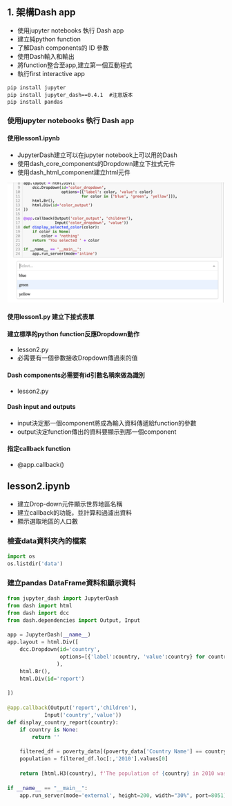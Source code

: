 
## 1. 架構Dash app

- 使用jupyter notebooks 執行 Dash app
- 建立純python function
- 了解Dash components的 ID 參數
- 使用Dash輸入和輸出
- 將function整合至app,建立第一個互動程式
- 執行first interactive app

```
pip install jupyter
pip install jupyter_dash==0.4.1  #注意版本
pip install pandas
```

### 使用jupyter notebooks 執行 Dash app

#### 使用lesson1.ipynb
- JupyterDash建立可以在jupyter notebook上可以用的Dash
- 使用dash_core_components的Dropdown建立下拉式元件
- 使用dash_html_component建立html元件


![](./images/pic1.png)

#### 使用lesson1.py 建立下接式表單

#### 建立標準的python function反應Dropdown動作
- lesson2.py
- 必需要有一個參數接收Dropdown傳過來的值

#### Dash components必需要有id引數名稱來做為識別

- lesson2.py

#### Dash input and outputs

- input決定那一個component將成為輸入資料傳遞給function的參數
- output決定function傳出的資料要顯示到那一個component

#### 指定callback function
- @app.callback()

## lesson2.ipynb
- 建立Drop-down元件顯示世界地區名稱
- 建立callback的功能，並計算和過濾出資料
- 顯示選取地區的人口數

### 檢查data資料夾內的檔案

```python
import os
os.listdir('data')
```

### 建立pandas DataFrame資料和顯示資料

```python
from jupyter_dash import JupyterDash
from dash import html
from dash import dcc
from dash.dependencies import Output, Input

app = JupyterDash(__name__)
app.layout = html.Div([
    dcc.Dropdown(id='country',
                 options=[{'label':country, 'value':country} for country in poverty_data['Country Name'].unique()]
                ),
    html.Br(),
    html.Div(id='report')
    
])

@app.callback(Output('report','children'),
            Input('country','value'))
def display_country_report(country):
    if country is None:
        return ''
    
    filtered_df = poverty_data[(poverty_data['Country Name'] == country) & (poverty_data['Indicator Name'] == 'Population, total')]
    population = filtered_df.loc[:,'2010'].values[0]
    
    return [html.H3(country), f'The population of {country} in 2010 was {population:,.0f}.']

if __name__ == "__main__":
    app.run_server(mode='external', height=200, width="30%", port=8051)
```


	
	
	